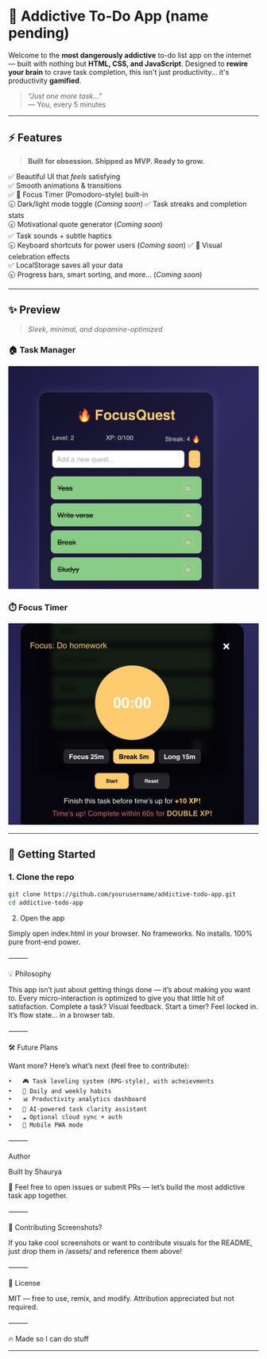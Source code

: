 
# 🧠 Addictive To-Do App (name pending)

Welcome to the **most dangerously addictive** to-do list app on the internet — built with nothing but **HTML, CSS, and JavaScript**. Designed to **rewire your brain** to crave task completion, this isn't just productivity... it's productivity **gamified**.

> _"Just one more task..."_  
> — You, every 5 minutes

---

## ⚡️ Features

> **Built for obsession. Shipped as MVP. Ready to grow.**

✅ Beautiful UI that *feels* satisfying  
✅ Smooth animations & transitions  
✅ 🎯 Focus Timer (Pomodoro-style) built-in  
🕣 Dark/light mode toggle (*Coming soon*)
✅ Task streaks and completion stats  
🕣 Motivational quote generator (*Coming soon*)  
✅ Task sounds + subtle haptics  
🕣 Keyboard shortcuts for power users (*Coming soon*)
✅ 🎉 Visual celebration effects  
✅ LocalStorage saves all your data  
🕣 Progress bars, smart sorting, and more... (*Coming soon*)

---

## ✨ Preview

> _Sleek, minimal, and dopamine-optimized_

### 🏠 Task Manager  
![Task Manager Preview](assets/IMG_5032.jpeg)

### ⏱️ Focus Timer  
![Focus Timer Preview](assets/IMG_5033.jpeg)

---

## 🚀 Getting Started

### 1. Clone the repo
```bash
git clone https://github.com/yourusername/addictive-todo-app.git
cd addictive-todo-app
```

2. Open the app

Simply open index.html in your browser. No frameworks. No installs. 100% pure front-end power.

⸻

💡 Philosophy

This app isn’t just about getting things done — it’s about making you want to. Every micro-interaction is optimized to give you that little hit of satisfaction. Complete a task? Visual feedback. Start a timer? Feel locked in. It’s flow state… in a browser tab.

⸻

🛠️ Future Plans

Want more? Here’s what’s next (feel free to contribute):

	•	🎮 Task leveling system (RPG-style), with acheievments
	•	🔄 Daily and weekly habits
	•	📊 Productivity analytics dashboard
	•	🧠 AI-powered task clarity assistant
	•	☁️ Optional cloud sync + auth
	•	📱 Mobile PWA mode

⸻

Author

Built by Shaurya 

💬 Feel free to open issues or submit PRs — let’s build the most addictive task app together.

⸻

📸 Contributing Screenshots?

If you take cool screenshots or want to contribute visuals for the README, just drop them in /assets/ and reference them above!

⸻

📄 License

MIT — free to use, remix, and modify. Attribution appreciated but not required.

⸻

🔥 Made so I can do stuff

---
